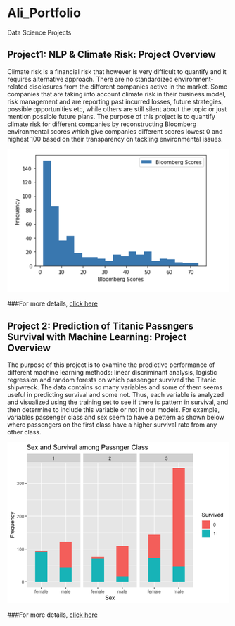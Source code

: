 # Ali_Portfolio
Data Science Projects 

## Project1: NLP & Climate Risk: Project Overview
Climate risk is a financial risk that however is very difficult to quantify and it requires alternative approach. There are no standardized environment-related
disclosures from the different companies active in the market. Some companies that are taking into account climate risk in their business model, risk management and are reporting past incurred losses, future strategies, possible opportunities etc, while others are still silent about the topic or just mention possible future plans. The purpose of this project is to quantify climate risk for different companies by reconstructing Bloomberg environmental scores which give companies different scores lowest 0 and highest 100 based on their transparency on tackling environmental issues.

![Bloomberg Environmental Scores](https://github.com/AliAljabri/Ali_Portfolio/blob/main/Images/BB_distribution.png)


###For more details, [click here](https://github.com/AliAljabri/NLP-EIP-Project-in-Python)

## Project 2: Prediction of Titanic Passngers Survival with Machine Learning: Project Overview 
The purpose of this project is to examine the predictive performance of different machine learning methods: linear discriminant analysis, logistic regression and random forests on which passenger survived the Titanic shipwreck.
The data contains so many variables and some of them seems useful in predicting survival and some not. Thus, each variable is analyzed and visualized using the training set to see if there is pattern in survival, and then determine to include this variable or not in our models. For example, variables passenger class and sex seem to have a pettern as shown below where passengers on the first class have a higher survival rate from any other class.

![](https://github.com/AliAljabri/Ali_Portfolio/blob/main/Images/Rplot01.png)

###For more details, [click here](https://github.com/AliAljabri/Machine-Learning-Project-in-R)

